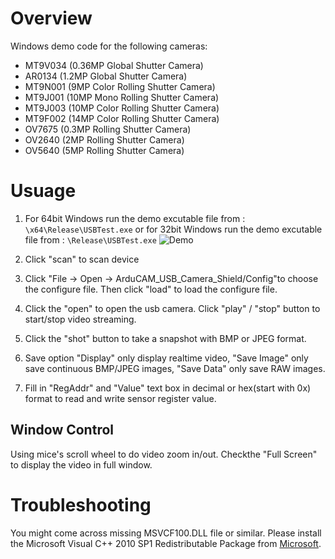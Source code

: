 # Overview

Windows demo code for the following cameras:

- MT9V034 (0.36MP Global Shutter Camera)
- AR0134  (1.2MP Global Shutter Camera)
- MT9N001 (9MP Color Rolling Shutter Camera)
- MT9J001 (10MP Mono Rolling Shutter Camera)
- MT9J003 (10MP Color Rolling Shutter Camera)
- MT9F002 (14MP Color Rolling Shutter Camera)
- OV7675  (0.3MP Rolling Shutter Camera)
- OV2640  (2MP Rolling Shutter Camera)
- OV5640  (5MP Rolling Shutter Camera)


# Usuage

1. For 64bit Windows run the demo excutable file from : ``` \x64\Release\USBTest.exe ```
or for 32bit Windows run the demo excutable file from : ``` \Release\USBTest.exe ```
![Demo][Demo]

[Demo]:http://www.arducam.com/wp-content/uploads/2017/09/USB_Camera_Demo.jpg "Demo"


2. Click "scan" to scan device 

3. Click "File -> Open -> ArduCAM_USB_Camera_Shield/Config"to choose the configure file. Then click "load" to load the configure file.

4. Click the "open" to open the usb camera. Click "play" / "stop" button to start/stop video streaming. 

5. Click the "shot" button to take a snapshot with BMP or JPEG format.

6. Save option "Display" only display realtime video, "Save Image" only save continuous BMP/JPEG images, "Save Data" only save RAW images.

7. Fill in "RegAddr" and "Value" text box in decimal or hex(start with 0x) format to read and write sensor register value.


## Window Control
Using mice's scroll wheel to do video zoom in/out.
Checkthe "Full Screen" to display the video in full window.


# Troubleshooting
You might come across missing MSVCF100.DLL file or similar.
Please install the Microsoft Visual C++ 2010 SP1 Redistributable Package from
[Microsoft](https://www.microsoft.com/en-US/download/details.aspx?id=8328).

